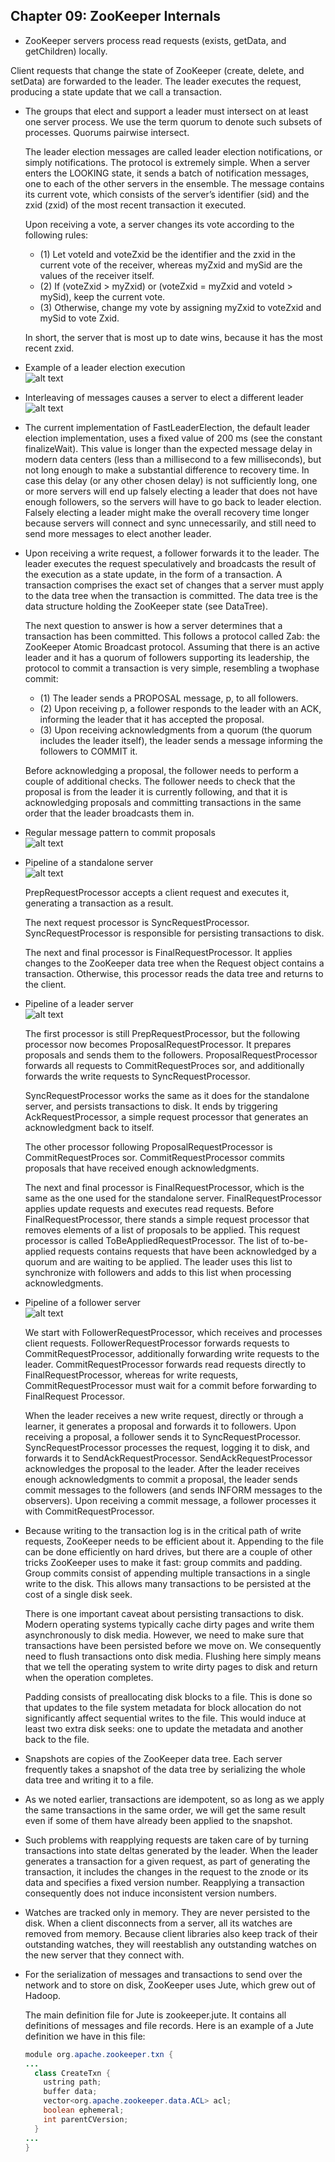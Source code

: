 ## Chapter 09: ZooKeeper Internals

- ZooKeeper servers process read requests (exists, getData, and getChildren) locally.

Client requests that change the state of ZooKeeper (create, delete, and setData) are forwarded to the leader. The leader executes the request, producing a state update that we call a transaction.

- The groups that elect and support a leader must intersect on at least one server process. We use the term quorum to denote such subsets of processes. Quorums pairwise intersect.

	The leader election messages are called leader election notifications, or simply notifications. The protocol is extremely simple. When a server enters the LOOKING state, it sends a batch of notification messages, one to each of the other servers in the ensemble. The message contains its current vote, which consists of the server’s identifier (sid) and the zxid (zxid) of the most recent transaction it executed.

	Upon receiving a vote, a server changes its vote according to the following rules:
	- (1) Let voteId and voteZxid be the identifier and the zxid in the current vote of the receiver, whereas myZxid and mySid are the values of the receiver itself.
	- (2) If (voteZxid > myZxid) or (voteZxid = myZxid and voteId > mySid), keep the current vote.
	- (3) Otherwise, change my vote by assigning myZxid to voteZxid and mySid to vote Zxid.

	In short, the server that is most up to date wins, because it has the most recent zxid.

- Example of a leader election execution  
![alt text](img/fig_9_1_Example_of_a_leader_election_execution.PNG)  

- Interleaving of messages causes a server to elect a different leader  
![alt text](img/fig_9_2_Interleaving_of_messages_causes_a_server_to_elect_a_different_leader.PNG)  

- The current implementation of FastLeaderElection, the default leader election implementation, uses a fixed value of 200 ms (see the constant finalizeWait). This value is longer than the expected message delay in modern data centers (less than a millisecond to a few milliseconds), but not long enough to make a substantial difference to recovery time. In case this delay (or any other chosen delay) is not sufficiently long, one or more servers will end up falsely electing a leader that does not have enough followers, so the servers will have to go back to leader election. Falsely electing a leader might make the overall recovery time longer because servers will connect and sync unnecessarily, and still need to send more messages to elect another leader.

- Upon receiving a write request, a follower forwards it to the leader. The leader executes the request speculatively and broadcasts the result of the execution as a state update, in the form of a transaction. A transaction comprises the exact set of changes that a server must apply to the data tree when the transaction is committed. The data tree is the data structure holding the ZooKeeper state (see DataTree).

	The next question to answer is how a server determines that a transaction has been committed. This follows a protocol called Zab: the ZooKeeper Atomic Broadcast protocol. Assuming that there is an active leader and it has a quorum of followers supporting its leadership, the protocol to commit a transaction is very simple, resembling a twophase commit:
	- (1) The leader sends a PROPOSAL message, p, to all followers.
	- (2) Upon receiving p, a follower responds to the leader with an ACK, informing the leader that it has accepted the proposal.
	- (3) Upon receiving acknowledgments from a quorum (the quorum includes the leader itself), the leader sends a message informing the followers to COMMIT it.

	Before acknowledging a proposal, the follower needs to perform a couple of additional checks. The follower needs to check that the proposal is from the leader it is currently following, and that it is acknowledging proposals and committing transactions in the same order that the leader broadcasts them in.

- Regular message pattern to commit proposals  
![alt text](img/fig_9_3_Regular_message_pattern_to_commit_proposals.PNG)  

- Pipeline of a standalone server  
![alt text](img/fig_9_4_Pipeline_of_a_standalone_server.PNG)  

	PrepRequestProcessor accepts a client request and executes it, generating a transaction as a result.

	The next request processor is SyncRequestProcessor. SyncRequestProcessor is responsible for persisting transactions to disk.

	The next and final processor is FinalRequestProcessor. It applies changes to the ZooKeeper data tree when the Request object contains a transaction. Otherwise, this processor reads the data tree and returns to the client.

- Pipeline of a leader server  
![alt text](img/fig_9_5_Pipeline_of_a_leader_server.PNG)  

	The first processor is still PrepRequestProcessor, but the following processor now becomes ProposalRequestProcessor. It prepares proposals and sends them to the followers. ProposalRequestProcessor forwards all requests to CommitRequestProces sor, and additionally forwards the write requests to SyncRequestProcessor.

	SyncRequestProcessor works the same as it does for the standalone server, and persists transactions to disk. It ends by triggering AckRequestProcessor, a simple request processor that generates an acknowledgment back to itself.

	The other processor following ProposalRequestProcessor is CommitRequestProces sor. CommitRequestProcessor commits proposals that have received enough acknowledgments.

	The next and final processor is FinalRequestProcessor, which is the same as the one used for the standalone server. FinalRequestProcessor applies update requests and executes read requests. Before FinalRequestProcessor, there stands a simple request processor that removes elements of a list of proposals to be applied. This request processor is called ToBeAppliedRequestProcessor. The list of to-be-applied requests contains requests that have been acknowledged by a quorum and are waiting to be applied. The leader uses this list to synchronize with followers and adds to this list when processing acknowledgments.

- Pipeline of a follower server  
![alt text](img/fig_9_6_Pipeline_of_a_follower_server.PNG)  

	We start with FollowerRequestProcessor, which receives and processes client requests. FollowerRequestProcessor forwards requests to CommitRequestProcessor, additionally forwarding write requests to the leader. CommitRequestProcessor forwards read requests directly to FinalRequestProcessor, whereas for write requests, CommitRequestProcessor must wait for a commit before forwarding to FinalRequest Processor.

	When the leader receives a new write request, directly or through a learner, it generates a proposal and forwards it to followers. Upon receiving a proposal, a follower sends it to SyncRequestProcessor. SyncRequestProcessor processes the request, logging it to disk, and forwards it to SendAckRequestProcessor. SendAckRequestProcessor acknowledges the proposal to the leader. After the leader receives enough acknowledgments to commit a proposal, the leader sends commit messages to the followers (and sends INFORM messages to the observers). Upon receiving a commit message, a follower processes it with CommitRequestProcessor.

- Because writing to the transaction log is in the critical path of write requests, ZooKeeper needs to be efficient about it. Appending to the file can be done efficiently on hard drives, but there are a couple of other tricks ZooKeeper uses to make it fast: group commits and padding. Group commits consist of appending multiple transactions in a single write to the disk. This allows many transactions to be persisted at the cost of a single disk seek.

	There is one important caveat about persisting transactions to disk. Modern operating systems typically cache dirty pages and write them asynchronously to disk media. However, we need to make sure that transactions have been persisted before we move on. We consequently need to flush transactions onto disk media. Flushing here simply means that we tell the operating system to write dirty pages to disk and return when the operation completes.

	Padding consists of preallocating disk blocks to a file. This is done so that updates to the file system metadata for block allocation do not significantly affect sequential writes to the file. This would induce at least two extra disk seeks: one to update the metadata and another back to the file.

- Snapshots are copies of the ZooKeeper data tree. Each server frequently takes a snapshot of the data tree by serializing the whole data tree and writing it to a file.

- As we noted earlier, transactions are idempotent, so as long as we apply the same transactions in the same order, we will get the same result even if some of them have already been applied to the snapshot.

- Such problems with reapplying requests are taken care of by turning transactions into state deltas generated by the leader. When the leader generates a transaction for a given request, as part of generating the transaction, it includes the changes in the request to the znode or its data and specifies a fixed version number. Reapplying a transaction consequently does not induce inconsistent version numbers.

- Watches are tracked only in memory. They are never persisted to the disk. When a client disconnects from a server, all its watches are removed from memory. Because client libraries also keep track of their outstanding watches, they will reestablish any outstanding watches on the new server that they connect with.

- For the serialization of messages and transactions to send over the network and to store on disk, ZooKeeper uses Jute, which grew out of Hadoop.

	The main definition file for Jute is zookeeper.jute. It contains all definitions of messages and file records. Here is an example of a Jute definition we have in this file:
  ```java
  module org.apache.zookeeper.txn {
  ...
    class CreateTxn {
      ustring path;
      buffer data;
      vector<org.apache.zookeeper.data.ACL> acl;
      boolean ephemeral;
      int parentCVersion;
    }
  ...
  }
  ```
